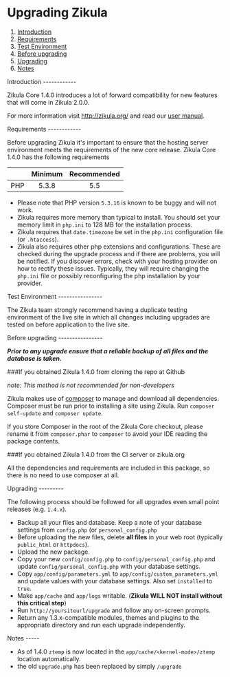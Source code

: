 Upgrading Zikula
================

  1. [Introduction](#introduction)
  2. [Requirements](#requirements)
  3. [Test Environment](#testenv)
  4. [Before upgrading](#beforeupgrading)
  5. [Upgrading](#upgrading)
  6. [Notes](#notes)


<a name="introduction" />
Introduction
------------

Zikula Core 1.4.0 introduces a lot of forward compatibility for new features that will come in Zikula 2.0.0.

For more information visit http://zikula.org/ and read our
[user manual](https://github.com/zikula/zikula-docs/tree/master/Users%20Manual).


<a name="requirements" />
Requirements
------------

Before upgrading Zikula it's important to ensure that the hosting server environment meets the requirements
of the new core release. Zikula Core 1.4.0 has the following requirements

|               | Minimum       | Recommended  |
| ------------- |:-------------:| :-----------:|
| PHP           | 5.3.8         | 5.5          |

 - Please note that PHP version `5.3.16` is known to be buggy and will not work.
 - Zikula requires more memory than typical to install. You should set your memory limit in `php.ini`
   to 128 MB for the installation process.
 - Zikula requires that `date.timezone` be set in the `php.ini` configuration file (or `.htaccess`).
 - Zikula also requires other php extensions and configurations. These are checked during the upgrade
   process and if there are problems, you will be notified. If you discover errors, check with your hosting
   provider on how to rectify these issues. Typically, they will require changing the `php.ini` file or
   possibly reconfiguring the php installation by your provider.


<a name="testenv" />
Test Environment
----------------

The Zikula team strongly recommend having a duplicate testing environment of the live site in which all
changes including upgrades are tested on before application to the live site.


<a name="beforeupgrading" />
Before upgrading
----------------

***Prior to any upgrade ensure that a reliable backup of all files and the database is taken.***

###If you obtained Zikula 1.4.0 from cloning the repo at Github

*note: This method is not recommended for non-developers*

Zikula makes use of [composer](http://getcomposer.org/) to manage and download all dependencies.
Composer must be run prior to installing a site using Zikula. Run `composer self-update` and `composer update`.

If you store Composer in the root of the Zikula Core checkout, please rename it from `composer.phar` to
`composer` to avoid your IDE reading the package contents.

###If you obtained Zikula 1.4.0 from the CI server or zikula.org

All the dependencies and requirements are included in this package, so there is no need to use composer at all.


<a name="upgrading" />
Upgrading
---------

The following process should be followed for all upgrades even small point releases (e.g. `1.4.x`).

  - Backup all your files and database. Keep a note of your database settings from `config.php` (or
    `personal_config.php`
  - Before uploading the new files, delete **all files** in your web root (typically `public_html` or `httpdocs`).
  - Upload the new package.
  - Copy your new `config/config.php` to `config/personal_config.php` and update
    `config/personal_config.php` with your database settings.
  - Copy `app/config/parameters.yml` to `app/config/custom_parameters.yml` and update
    values with your database settings. Also set `installed` to `true`.
  - Make `app/cache` and `app/logs` writable. (**Zikula WILL NOT install without this critical step**)
  - Run `http://yoursiteurl/upgrade` and follow any on-screen prompts.
  - Return any 1.3.x-compatible modules, themes and plugins to the appropriate directory and run each
    upgrade independently.


<a name="notes" />
Notes
-----

  - As of 1.4.0 `ztemp` is now located in the `app/cache/<kernel-mode>/ztemp` location automatically.
  - the old `upgrade.php` has been replaced by simply `/upgrade`
